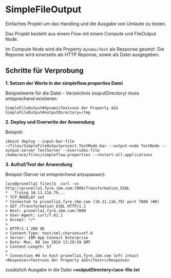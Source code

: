 # SimpleFileOutput

Einfaches Projekt um das Handling und die Ausgabe von Umlaute zu testen. 

Das Projekt besteht aus einem Flow mit einem Compute und FileOutput Node.  

Im Compute Node wird die Property `dynamicText` als Response gesetzt. Die Reponse wird einerseits als HTTP Reponse, sowie als Datei ausgegeben. 

## Schritte für Verprobung 

**1. Setzen der Werte in der simpleflow.properties Datei** 

Beispielwerte für die Datei - Verzeichnis (ouputDirectory) muss entsprechend existieren: 
``` 
SimpleFileOutput#dynamicText=von der Property äöü
SimpleFileOutput#outputDirectory=/tmp
```


**2. Deploy und Overwrite der Anwendung**

Beispiel: 
```
ibmint deploy --input-bar-file ~/files/SimpleFileOutputproject.TestMode.bar --output-node TestNode --output-server TestServer --overrides-file /home/ace/files/simpleflow.properties --restart-all-applications
```

**3. Aufruf/Test der Anwendung** 

Beispiel (Server ist entsprechend anzupassen):
```
[ace@prunella1 files]$  curl -vv http://prunella1.fyre.ibm.com:7800/Transformation_ESQL
*   Trying 10.11.116.79...
* TCP_NODELAY set
* Connected to prunella1.fyre.ibm.com (10.11.116.79) port 7800 (#0)
> GET /Transformation_ESQL HTTP/1.1
> Host: prunella1.fyre.ibm.com:7800
> User-Agent: curl/7.61.1
> Accept: */*
>
< HTTP/1.1 200 OK
< Content-Type: text/xml;charset=utf-8
< Server: IBM App Connect Enterprise
< Date: Mon, 08 Jan 2024 13:29:59 GMT
< Content-Length: 57
<
* Connection #0 to host prunella1.fyre.ibm.com left intact
<Response><Text>von der Property äöü</Text></Response>
```
zusätzlich Ausgabe in die Datei **=outputDirectory=\ace-file.txt**


